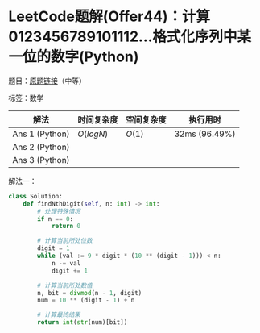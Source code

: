 # LeetCode题解(Offer44)：计算0123456789101112...格式化序列中某一位的数字(Python)

题目：[原题链接](https://leetcode-cn.com/problems/shu-zi-xu-lie-zhong-mou-yi-wei-de-shu-zi-lcof/)（中等）

标签：数学

| 解法           | 时间复杂度 | 空间复杂度 | 执行用时      |
| -------------- | ---------- | ---------- | ------------- |
| Ans 1 (Python) | $O(logN)$  | $O(1)$     | 32ms (96.49%) |
| Ans 2 (Python) |            |            |               |
| Ans 3 (Python) |            |            |               |

解法一：

```python
class Solution:
    def findNthDigit(self, n: int) -> int:
        # 处理特殊情况
        if n == 0:
            return 0

        # 计算当前所处位数
        digit = 1
        while (val := 9 * digit * (10 ** (digit - 1))) < n:
            n -= val
            digit += 1

        # 计算当前所处数值
        n, bit = divmod(n - 1, digit)
        num = 10 ** (digit - 1) + n

        # 计算最终结果
        return int(str(num)[bit])
```